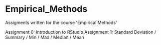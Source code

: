 Empirical_Methods
=================
Assigments written for the course 'Empirical Methods'

Assignment 0: Introduction to RStudio
Assignment 1: Standard Deviation / Summary / Min / Max / Median / Mean
